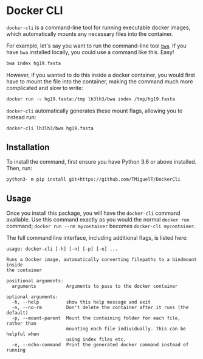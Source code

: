 # Docker CLI

`docker-cli` is a command-line tool for running executable docker images, which automatically mounts any necessary
files into the container.

For example, let's say you want to run the command-line tool [`bwa`](http://bio-bwa.sourceforge.net/). If you have
`bwa` installed locally, you could use a command like this. Easy!
```bash
bwa index hg19.fasta
```

However, if you wanted to do this inside a docker container, you would first have to mount the file into the container,
making the command much more complicated and slow to write:
```bash
docker run -v hg19.fasta:/tmp lh3lh3/bwa index /tmp/hg19.fasta
```
`docker-cli` automatically generates these mount flags, allowing you to instead run:

```bash
docker-cli lh3lh3/bwa hg19.fasta
```

## Installation
To install the command, first ensure you have Python 3.6 or above installed. Then, run:

```bash
python3- m pip install git+https://github.com/TMiguelT/DockerCli
```

## Usage
Once you install this package, you will have the `docker-cli` command available. Use this command exactly as you would
the normal `docker run` command; `docker run --rm mycontainer` becomes `docker-cli mycontainer`.

The full command line interface, including additional flags, is listed here:

```
usage: docker-cli [-h] [-n] [-p] [-e] ...

Runs a Docker image, automatically converting filepaths to a bindmount inside
the container

positional arguments:
  arguments           Arguments to pass to the docker container

optional arguments:
  -h, --help          show this help message and exit
  -n, --no-rm         Don't delete the container after it runs (the default)
  -p, --mount-parent  Mount the containing folder for each file, rather than
                      mounting each file individually. This can be helpful when
                      using index files etc.
  -e, --echo-command  Print the generated docker command instead of running
```
